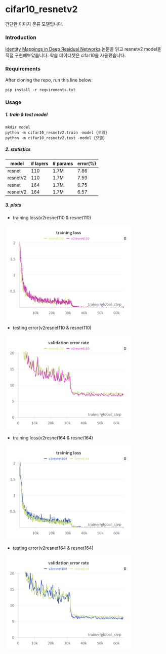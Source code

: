 # cifar10_resnetv2
간단한 이미지 분류 모델입니다.

### Introduction

[Identity Mappings in Deep Residual Networks](https://arxiv.org/pdf/1603.05027) 논문을 읽고 resnetv2 model을 직접 구현해보았습니다.
학습 데이터셋은 cifar10을 사용했습니다.


### Requirements
After cloning the repo, run this line below:
```
pip install -r requirements.txt
```

### Usage

##### 1. train & test model
```
mkdir model
python -m cifar10_resnetv2.train -model {모델}
python -m cifar10_resnetv2.test -model {모델}
```

##### 2. statistics
| model    | # layers | # params | error(%) |
|----------|:---------|----------|----------|
| resnet   | 110      | 1.7M     | 7.86     |
| resnetV2 | 110      | 1.7M     | 7.59     |
| resnet   | 164      | 1.7M     | 6.75     |
| resnetV2 | 164      | 1.7M     | 6.57     |


##### 3. plots
- training loss(v2resnet110 & resnet110)

<img src="./result/resnet110_train.png" width="400" height="300">

- testing error(v2resnet110 & resnet110)

<img src="./result/resnet110_test.png" width="400" height="300">

- training loss(v2resnet164 & resnet164)

<img src="./result/resnet164_train.png" width="400" height="300">

- testing error(v2resnet164 & resnet164)

<img src="./result/resnet164_test.png" width="400" height="300">
